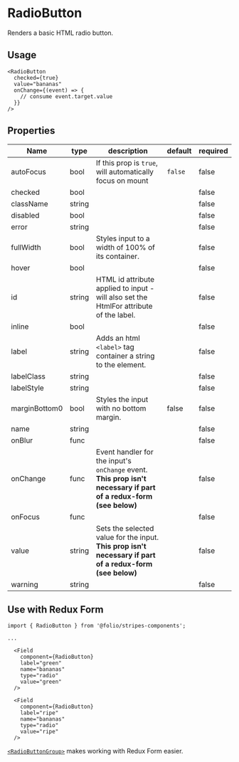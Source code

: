 # RadioButton
Renders a basic HTML radio button.

## Usage

```
<RadioButton
  checked={true}
  value="bananas"
  onChange={(event) => {
    // consume event.target.value
  }}
/>
```

## Properties

Name | type | description | default | required
--- | --- | --- | --- | ---
autoFocus | bool | If this prop is `true`, will automatically focus on mount | `false` | false
checked | bool | | | false
className | string | | | false
disabled | bool | | | false
error | string | | | false
fullWidth | bool | Styles input to a width of 100% of its container. | | false
hover | bool | | | false
id | string | HTML id attribute applied to input - will also set the HtmlFor attribute of the label. |  | false
inline | bool | | | false
label | string | Adds an html `<label>` tag container a string to the element. | | false
labelClass | string | | | false
labelStyle | string | | | false
marginBottom0 | bool | Styles the input with no bottom margin. | false | false
name | string | | | false
onBlur | func | | | false
onChange | func | Event handler for the input's `onChange` event. **This prop isn't necessary if part of a redux-form (see below)** | | false
onFocus | func | | | false
value | string | Sets the selected value for the input. **This prop isn't necessary if part of a redux-form (see below)** | | false
warning | string | | | false


## Use with Redux Form
```
import { RadioButton } from '@folio/stripes-components';

...

  <Field
    component={RadioButton}
    label="green"
    name="bananas"
    type="radio"
    value="green"
  />

  <Field
    component={RadioButton}
    label="ripe"
    name="bananas"
    type="radio"
    value="ripe"
  />
```

[`<RadioButtonGroup>`](../RadioButtonGroup) makes working with Redux Form easier.
